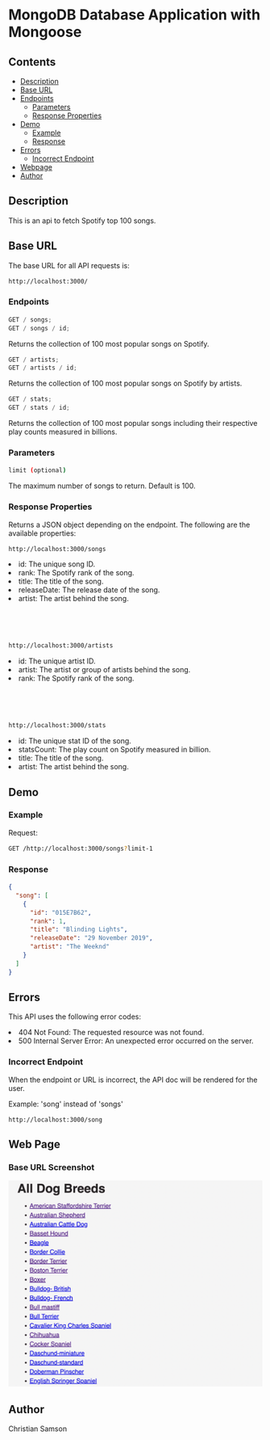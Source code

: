 # MongoDB Database Application with Mongoose

## Contents

- [Description](#description)
- [Base URL](#base-url)
- [Endpoints](#endpoints)
  - [Parameters](#parameters)
  - [Response Properties](#response-properties)
- [Demo](#demo)
  - [Example](#example)
  - [Response](#response)
- [Errors](#errors)
  - [Incorrect Endpoint](#incorrect-endpoint)
- [Webpage](#web-page)
- [Author](#author)

## Description

This is an api to fetch Spotify top 100 songs.

## Base URL

The base URL for all API requests is:

```sh
http://localhost:3000/
```

### Endpoints

```js
GET / songs;
GET / songs / id;
```

Returns the collection of 100 most popular songs on Spotify.

```js
GET / artists;
GET / artists / id;
```

Returns the collection of 100 most popular songs on Spotify by artists.

```js
GET / stats;
GET / stats / id;
```

Returns the collection of 100 most popular songs including their respective play counts measured in billions.

### Parameters

```sh
limit (optional)
```

The maximum number of songs to return. Default is 100.

### Response Properties

Returns a JSON object depending on the endpoint. The following are the available properties:

```sh
http://localhost:3000/songs
```

<li>id: The unique song ID.
<li>rank: The Spotify rank of the song.
<li>title: The title of the song.
<li>releaseDate: The release date of the song.
<li>artist: The artist behind the song.
<p>&nbsp;</p>
<p>&nbsp;</p>

```sh
http://localhost:3000/artists
```

<li>id: The unique artist ID.
<li>artist: The artist or group of artists behind the song.
<li>rank: The Spotify rank of the song.
<p>&nbsp</p>
<p>&nbsp</p>

```sh
http://localhost:3000/stats
```

<li>id: The unique stat ID of the song.
<li>statsCount: The play count on Spotify measured in billion.
<li>title: The title of the song.
<li>artist: The artist behind the song.

## Demo

### Example

Request:

```sh
GET /http://localhost:3000/songs?limit-1
```

### Response

```json
{
  "song": [
    {
      "id": "015E7B62",
      "rank": 1,
      "title": "Blinding Lights",
      "releaseDate": "29 November 2019",
      "artist": "The Weeknd"
    }
  ]
}
```

## Errors

This API uses the following error codes:

<li> 404 Not Found: The requested resource was not found.
<li> 500 Internal Server Error: An unexpected error occurred on the server.

### Incorrect Endpoint

When the endpoint or URL is incorrect, the API doc will be rendered for the user.

Example: 'song' instead of 'songs'

```url
http://localhost:3000/song
```

## Web Page

### Base URL Screenshot

![Base URL screenshot](/public/webpage.png)

## Author

Christian Samson
